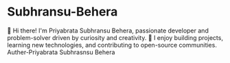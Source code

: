 # Subhransu-Behera
👋 Hi there! I'm Priyabrata Subhransu Behera, passionate developer and problem-solver driven by curiosity and creativity. 🔧 I enjoy building projects, learning new technologies, and contributing to open-source communities.
Auther-Priyabrata Subhrasnsu Behera
